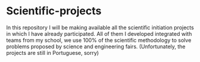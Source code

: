 # Scientific-projects
In this repository I will be making available all the scientific initiation projects in which I have already participated. All of them I developed integrated with teams from my school, we use 100% of the scientific methodology to solve problems proposed by science and engineering fairs. (Unfortunately, the projects are still in Portuguese, sorry)
